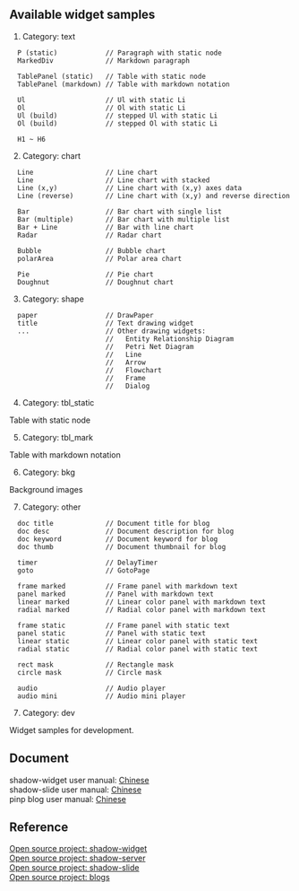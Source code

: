 ## Available widget samples

1) Category: text

```
  P (static)            // Paragraph with static node
  MarkedDiv             // Markdown paragraph
  
  TablePanel (static)   // Table with static node
  TablePanel (markdown) // Table with markdown notation
  
  Ul                    // Ul with static Li
  Ol                    // Ol with static Li
  Ul (build)            // stepped Ul with static Li 
  Ol (build)            // stepped Ol with static Li
  
  H1 ~ H6
```

2) Category: chart

```
  Line                  // Line chart
  Line                  // Line chart with stacked
  Line (x,y)            // Line chart with (x,y) axes data
  Line (reverse)        // Line chart with (x,y) and reverse direction
  
  Bar                   // Bar chart with single list
  Bar (multiple)        // Bar chart with multiple list
  Bar + Line            // Bar with line chart
  Radar                 // Radar chart
  
  Bubble                // Bubble chart
  polarArea             // Polar area chart
  
  Pie                   // Pie chart
  Doughnut              // Doughnut chart
```

3) Category: shape

```
  paper                 // DrawPaper
  title                 // Text drawing widget
  ...                   // Other drawing widgets:
                        //   Entity Relationship Diagram
                        //   Petri Net Diagram
                        //   Line
                        //   Arrow
                        //   Flowchart
                        //   Frame
                        //   Dialog
```

4) Category: tbl_static

Table with static node

5) Category: tbl_mark

Table with markdown notation

6) Category: bkg

Background images

7) Category: other

```
  doc title             // Document title for blog
  doc desc              // Document description for blog
  doc keyword           // Document keyword for blog
  doc thumb             // Document thumbnail for blog
  
  timer                 // DelayTimer
  goto                  // GotoPage
  
  frame marked          // Frame panel with markdown text
  panel marked          // Panel with markdown text
  linear marked         // Linear color panel with markdown text
  radial marked         // Radial color panel with markdown text

  frame static          // Frame panel with static text
  panel static          // Panel with static text
  linear static         // Linear color panel with static text
  radial static         // Radial color panel with static text
  
  rect mask             // Rectangle mask
  circle mask           // Circle mask
  
  audio                 // Audio player
  audio mini            // Audio mini player
```

7) Category: dev

Widget samples for development.

## Document

shadow-widget user manual: [Chinese](/app/files/rewgt/web/doc/doc_zh/#0.)   
shadow-slide user manual: [Chinese](/app/rewgt/shadow-slide/web/output/doc/doc_zh/#0.)   
pinp blog user manual: [Chinese](/app/pinp/blogs/web/output/doc/doc_zh/#0.)

## Reference

[Open source project: shadow-widget](https://github.com/rewgt/shadow-widget)   
[Open source project: shadow-server](https://github.com/rewgt/shadow-server)   
[Open source project: shadow-slide](https://github.com/rewgt/shadow-slide)   
[Open source project: blogs](https://github.com/pinp/blogs)

&nbsp;
